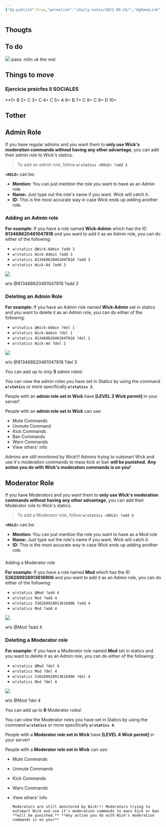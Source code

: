 ```yaml
---
{"dg-publish":true,"permalink":"/daily-notes/2022-08-24/","dgHomeLink":true,"dgPassFrontmatter":false}
---
```


## Thougts



## To do

![](https://i.imgur.com/FCAfjOw.png)
pass: m0n uk the rest


## Things to move

### Ejercicio preicfes II SOCIALES

**1= B
2= C
3= C
4= C
5= A
6= B
7= C
8= C
9= D
10= 


## Tother

##  Admin Role

If you have regular admins and you want them to **only use Wick's moderation commands without having any other advantage**, you can add their admin role to Wick's statics.

> To add an admin role, follow **`w!statics <ROLE> ?add 3`**

**`<ROLE>`** can be:

-   **Mention:** You can just mention the role you want to have as an Admin role
-   **Name:** Just type out the role's name if you want. Wick will catch it.
-   **ID:** This is the most accurate way in case Wick ends up adding another role.
    

### Adding an Admin role

**For example:** If you have a role named **Wick-Admin** which has the ID **813468620461047818** and you want to add it as an Admin role, you can do either of the following:

-   `w!statics @Wick-Admin ?add 3`
-   `w!statics Wick-Admin ?add 3`
-   `w!statics 813468620461047818 ?add 3`
-   `w!statics Wick-Ad ?add 3`
    

![](https://user-images.githubusercontent.com/73056456/111465134-c4838400-8732-11eb-808f-3ccedcd39e67.png)

w!s @813468620461047818 ?add 3

### Deleting an Admin Role

**For example:** If you have an Admin role named **Wick-Admin** set in statics and you want to delete it as an Admin role, you can do either of the following:

-   `w!statics @Wick-Admin ?del 1`
-   `w!statics Wick-Admin ?del 1`
-   `w!statics 813468620461047818 ?del 1`
-   `w!statics Wick-Ad ?del 1`
    

![](https://user-images.githubusercontent.com/73056456/111465152-c77e7480-8732-11eb-8903-444d090a26fc.png)

w!s @813468620461047818 ?del 3

You can add up to only **5** admin roles!

You can view the admin roles you have set in Statics by using the command **`w!statics`** or more specifically **`w!statics 3`**.

People with an **admin role set in Wick** have **[LEVEL 3 Wick permit]** in your server!

People with an **admin role set in Wick** can use:

-   Mute Commands
-   Unmute Command
-   Kick Commands
-   Ban Commands
-   Warn Commands
-   View others' info
    

Admins are still monitored by Wick!!! Admins trying to outsmart Wick and use it's moderation commands to mass kick or ban **will be punished.** **Any action you do with Wick's moderation commands is on you!**

## Moderator Role

If you have Moderators and you want them to **only use Wick's moderation commands without having any other advantage**, you can add their Moderator role to Wick's statics.

> To add a Moderator role, follow **`w!statics <ROLE> ?add 4`**

**`<ROLE>`** can be:

-   **Mention:** You can just mention the role you want to have as a Mod role
-   **Name:** Just type out the role's name if you want. Wick will catch it.
-   **ID:** This is the most accurate way in case Wick ends up adding another role.
    

### 

Adding a Moderator role

**For example:** If you have a role named **Mod** which has the ID **536289928913616906** and you want to add it as an Admin role, you can do either of the following:

-   `w!statics @Mod ?add 4`
-   `w!statics Mod ?add 4`
-   `w!statics 536289928913616906 ?add 4`
-   `w!statics Mod ?add 4`
    

![](https://user-images.githubusercontent.com/73056456/111465174-cea58280-8732-11eb-9bb5-f680b0c3e6cc.png)

w!s @Mod ?add 4

### Deleting a Moderator role

**For example:** If you have a Moderator role named **Mod** set in statics and you want to delete it as an Admin role, you can do either of the following:

-   `w!statics @Mod ?del 4`
-   `w!statics Mod ?del 4`
-   `w!statics 536289928913616906 ?del 4`
-   `w!statics Mod ?del 4`
    

![](https://user-images.githubusercontent.com/73056456/111465184-d1a07300-8732-11eb-9ca8-4544c8dc874d.png)

w!s @Mod ?del 4

You can add up to **8** Moderator roles!

You can view the Moderator roles you have set in Statics by using the command **`w!statics`** or more specifically **`w!statics 4`**.

People with a **Moderator role set in Wick** have **[LEVEL 4 Wick permit]** in your server!

People with a **Moderator role set in Wick** can use:

-   Mute Commands
-   Unmute Commands
-   Kick Commands
-   Warn Commands
-   View others' info
    

		Moderators are still monitored by Wick!!! Moderators trying to outsmart Wick and use it's moderation commands to mass kick or ban **will be punished.** **Any action you do with Wick's moderation commands is on you!**

